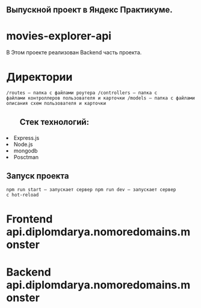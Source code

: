 ## Выпускной проект в Яндекс Практикуме.
# movies-explorer-api

В Этом проекте реализован Backend часть проекта.

# Директории
<code>/routes — папка с файлами роутера
/controllers — папка с файлами контроллеров пользователя и карточки
/models — папка с файлами описания схем пользователя и карточки</code>



## <ul>Стек технологий:
  <li>Express.js</li>
  <li>Node.js </li>
  <li>mongodb</li>
  <li>Posctman</li>
</ul>

## Запуск проекта
<code>npm run start — запускает сервер
npm run dev — запускает сервер с hot-reload</code>


# Frontend api.diplomdarya.nomoredomains.monster
# Backend api.diplomdarya.nomoredomains.monster

